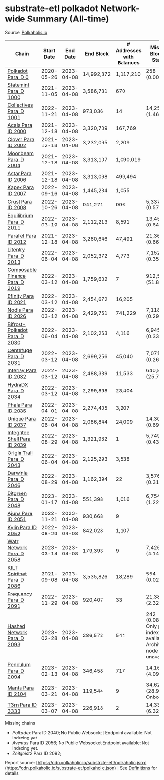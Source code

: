 # substrate-etl polkadot Network-wide Summary (All-time)

Source: [Polkaholic.io](https://polkaholic.io)


| Chain            | Start Date | End Date | End Block | # Addresses with Balances | Missing Blocks / Status |
| ---------------- | ---------- | ---------| --------- | ------------------------- | ----------------------- |
| [Polkadot Para ID 0](/polkadot/0-polkadot) | 2020-05-26 | 2023-04-08 | 14,992,872 |  1,117,210 | 258 (0.00%)  |
| [Statemint Para ID 1000](/polkadot/1000-statemint) | 2021-11-05 | 2023-04-08 | 3,586,731 |  670 |    |
| [Collectives Para ID 1001](/polkadot/1001-collectives) | 2022-11-21 | 2023-04-08 | 973,036 |  14 | 14,253 (1.46%)  |
| [Acala Para ID 2000](/polkadot/2000-acala) | 2021-12-18 | 2023-04-08 | 3,320,709 |  167,769 |    |
| [Clover Para ID 2002](/polkadot/2002-clover) | 2021-12-18 | 2023-04-08 | 3,232,065 |  2,209 |    |
| [Moonbeam Para ID 2004](/polkadot/2004-moonbeam) | 2021-12-18 | 2023-04-08 | 3,313,107 |  1,090,019 |    |
| [Astar Para ID 2006](/polkadot/2006-astar) | 2021-12-18 | 2023-04-08 | 3,313,068 |  499,494 |    |
| [Kapex Para ID 2007](/polkadot/2007-kapex) | 2022-09-16 | 2023-04-08 | 1,445,234 |  1,055 |    |
| [Crust Para ID 2008](/polkadot/2008-crust) | 2022-10-26 | 2023-04-08 | 941,271 |  996 | 5,337 (0.57%)  |
| [Equilibrium Para ID 2011](/polkadot/2011-equilibrium) | 2022-03-19 | 2023-04-08 | 2,112,213 |  8,591 | 13,459 (0.64%)  |
| [Parallel Para ID 2012](/polkadot/2012-parallel) | 2021-12-18 | 2023-04-08 | 3,260,646 |  47,491 | 21,367 (0.66%)  |
| [Litentry Para ID 2013](/polkadot/2013-litentry) | 2022-06-04 | 2023-04-08 | 2,052,372 |  4,773 | 7,152 (0.35%)  |
| [Composable Finance Para ID 2019](/polkadot/2019-composable) | 2022-03-12 | 2023-04-08 | 1,759,602 |  7 | 912,531 (51.86%)  |
| [Efinity Para ID 2021](/polkadot/2021-efinity) | 2022-03-12 | 2023-04-08 | 2,454,672 |  16,205 |    |
| [Nodle Para ID 2026](/polkadot/2026-nodle) | 2022-03-12 | 2023-04-08 | 2,429,761 |  741,229 | 7,118 (0.29%)  |
| [Bifrost-Polkadot Para ID 2030](/polkadot/2030-bifrost-dot) | 2022-06-04 | 2023-04-08 | 2,102,263 |  4,116 | 6,945 (0.33%)  |
| [Centrifuge Para ID 2031](/polkadot/2031-centrifuge) | 2022-03-12 | 2023-04-08 | 2,699,256 |  45,040 | 7,071 (0.26%)  |
| [Interlay Para ID 2032](/polkadot/2032-interlay) | 2022-03-12 | 2023-04-08 | 2,488,339 |  11,533 | 640,874 (25.76%)  |
| [HydraDX Para ID 2034](/polkadot/2034-hydradx) | 2022-03-12 | 2023-04-08 | 2,299,868 |  23,404 |    |
| [Phala Para ID 2035](/polkadot/2035-phala) | 2022-04-01 | 2023-04-08 | 2,274,405 |  3,207 |    |
| [Unique Para ID 2037](/polkadot/2037-unique) | 2022-06-04 | 2023-04-08 | 2,086,844 |  24,009 | 14,301 (0.69%)  |
| [Integritee Shell Para ID 2039](/polkadot/2039-integritee-shell) | 2022-08-29 | 2023-04-08 | 1,321,982 |  1 | 5,749 (0.43%)  |
| [Origin Trail Para ID 2043](/polkadot/2043-origintrail) | 2022-06-04 | 2023-04-08 | 2,125,293 |  3,538 |    |
| [Darwinia Para ID 2046](/polkadot/2046-darwinia) | 2022-08-29 | 2023-04-08 | 1,162,394 |  22 | 3,576 (0.31%)  |
| [Bitgreen Para ID 2048](/polkadot/2048-bitgreen) | 2023-01-17 | 2023-04-08 | 551,398 |  1,016 | 6,754 (1.22%)  |
| [Ajuna Para ID 2051](/polkadot/2051-ajuna) | 2022-11-21 | 2023-04-08 | 930,668 |  9 |    |
| [Kylin Para ID 2052](/polkadot/2052-kylin) | 2022-08-29 | 2023-04-08 | 842,028 |  1,107 |    |
| [Watr Network Para ID 2058](/polkadot/2058-watr) | 2023-03-14 | 2023-04-08 | 179,393 |  9 | 7,426 (4.14%)  |
| [KILT Spiritnet Para ID 2086](/polkadot/2086-kilt) | 2021-09-08 | 2023-04-08 | 3,535,826 |  18,289 | 554 (0.02%)  |
| [Frequency Para ID 2091](/polkadot/2091-frequency) | 2022-11-29 | 2023-04-08 | 920,407 |  33 | 21,384 (2.32%)  |
| [Hashed Network Para ID 2093](/polkadot/2093-hashed) | 2023-02-28 | 2023-04-08 | 286,573 |  544 | 242 (0.08%) Only partial index available: Archive node unavailable |
| [Pendulum Para ID 2094](/polkadot/2094-pendulum) | 2023-02-13 | 2023-04-08 | 346,458 |  717 | 14,163 (4.09%)  |
| [Manta Para ID 2104](/polkadot/2104-manta) | 2023-03-21 | 2023-04-08 | 119,544 |  9 | 34,621 (28.96%) Onboarding |
| [T3rn Para ID 3333](/polkadot/3333-t3rn) | 2023-03-07 | 2023-04-08 | 226,918 |  2 | 14,331 (6.32%)  |

Missing chains


* *Polkadex* Para ID 2040; No Public Websocket Endpoint available: Not indexing yet.
* *Aventus* Para ID 2056; No Public Websocket Endpoint available: Not indexing yet.
* *Zeitgeist2* Para ID 2092; 

Report source: [https://cdn.polkaholic.io/substrate-etl/polkaholic.json](https://cdn.polkaholic.io/substrate-etl/polkaholic.json) | See [Definitions](/DEFINITIONS.md) for details
